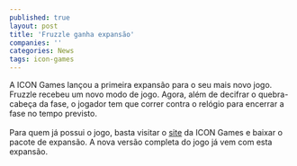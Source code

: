 ```yaml
---
published: true
layout: post
title: 'Fruzzle ganha expansão'
companies: ''
categories: News
tags: icon-games
---
```

A ICON Games
 lançou a primeira expansão para o seu mais novo jogo. Fruzzle
 recebeu um novo modo de jogo. Agora, além de decifrar o quebra-cabeça da fase, o jogador tem que correr contra o relógio para encerrar a fase no tempo previsto.<br /><br />Para quem já possui o jogo, basta visitar o <a target="_blank" href="http://icongames.sites.uol.com.br/fruzzle-pt.htm">site</a>
 da ICON Games e baixar o pacote de expansão. A nova versão completa do jogo já vem com esta expansão.<br />
